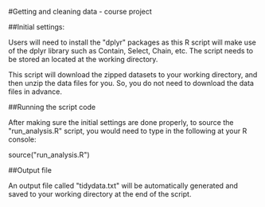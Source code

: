 #Getting and cleaning data - course project

##Initial settings:

Users will need to install the "dplyr" packages as this R script will make use of the dplyr library such as Contain, Select, Chain, etc. The script needs to be stored an located at the working directory. 

This script will download the zipped datasets to your working directory, and then unzip the data files for you. So, you do not need to download the data files in advance. 


##Running the script code

After making sure the initial settings are done properly, to source the "run_analysis.R" script, you would need to type in the following at your R console:

source("run_analysis.R")

##Output file

An output file called "tidydata.txt" will be automatically generated and saved to your working directory at the end of the script. 



